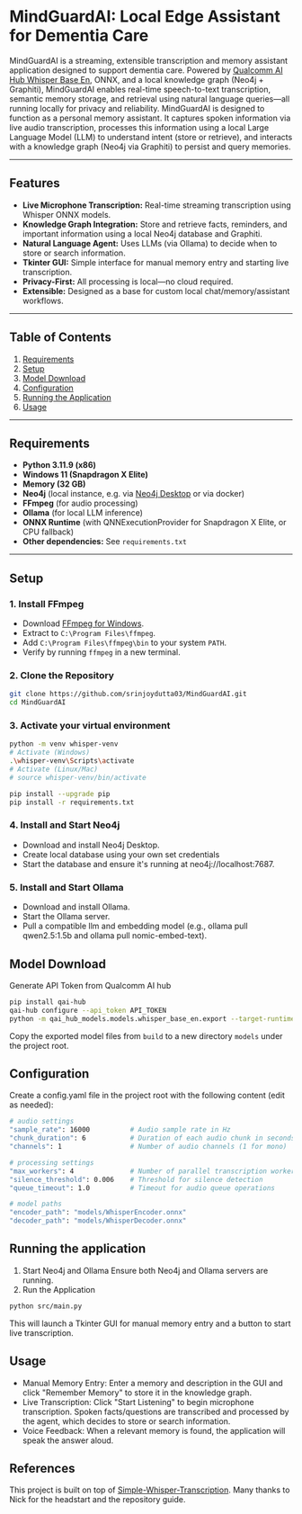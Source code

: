 # MindGuardAI: Local Edge Assistant for Dementia Care

MindGuardAI is a streaming, extensible transcription and memory assistant application designed to support dementia care. Powered by [Qualcomm AI Hub Whisper Base En](https://aihub.qualcomm.com/compute/models/whisper_base_en?domain=Audio), ONNX, and a local knowledge graph (Neo4j + Graphiti), MindGuardAI enables real-time speech-to-text transcription, semantic memory storage, and retrieval using natural language queries—all running locally for privacy and reliability. MindGuardAI is designed to function as a personal memory assistant. It captures spoken information via live audio transcription, processes this information using a local Large Language Model (LLM) to understand intent (store or retrieve), and interacts with a knowledge graph (Neo4j via Graphiti) to persist and query memories.

---

## Features

- **Live Microphone Transcription:** Real-time streaming transcription using Whisper ONNX models.
- **Knowledge Graph Integration:** Store and retrieve facts, reminders, and important information using a local Neo4j database and Graphiti.
- **Natural Language Agent:** Uses LLMs (via Ollama) to decide when to store or search information.
- **Tkinter GUI:** Simple interface for manual memory entry and starting live transcription.
- **Privacy-First:** All processing is local—no cloud required.
- **Extensible:** Designed as a base for custom local chat/memory/assistant workflows.

---

## Table of Contents

1. [Requirements](#requirements)
2. [Setup](#setup)
3. [Model Download](#model-download)
4. [Configuration](#configuration)
5. [Running the Application](#running-the-application)
6. [Usage](#usage)

---

## Requirements

- **Python 3.11.9 (x86)** 
- **Windows 11 (Snapdragon X Elite)** 
- **Memory (32 GB)**
- **Neo4j** (local instance, e.g. via [Neo4j Desktop](https://neo4j.com/download/) or via docker)
- **FFmpeg** (for audio processing)
- **Ollama** (for local LLM inference)
- **ONNX Runtime** (with QNNExecutionProvider for Snapdragon X Elite, or CPU fallback)
- **Other dependencies:** See `requirements.txt`

---

## Setup

### 1. Install FFmpeg

- Download [FFmpeg for Windows](https://github.com/BtbN/FFmpeg-Builds/releases/download/latest/ffmpeg-master-latest-win64-gpl.zip).
- Extract to `C:\Program Files\ffmpeg`.
- Add `C:\Program Files\ffmpeg\bin` to your system `PATH`.
- Verify by running `ffmpeg` in a new terminal.

### 2. Clone the Repository

```sh
git clone https://github.com/srinjoydutta03/MindGuardAI.git
cd MindGuardAI
```

### 3. Activate your virtual environment
```sh
python -m venv whisper-venv
# Activate (Windows)
.\whisper-venv\Scripts\activate
# Activate (Linux/Mac)
# source whisper-venv/bin/activate

pip install --upgrade pip
pip install -r requirements.txt
```

### 4. Install and Start Neo4j
- Download and install Neo4j Desktop.
- Create local database using your own set credentials
- Start the database and ensure it's running at neo4j://localhost:7687.

### 5. Install and Start Ollama
- Download and install Ollama.
- Start the Ollama server.
- Pull a compatible llm and embedding model (e.g., ollama pull qwen2.5:1.5b and ollama pull nomic-embed-text).

## Model Download

Generate API Token from Qualcomm AI hub
```sh
pip install qai-hub
qai-hub configure --api_token API_TOKEN
python -m qai_hub_models.models.whisper_base_en.export --target-runtime onnx --device "Snapdragon X Elite CRD"
```
Copy the exported model files from `build` to a new directory `models` under the project root.

## Configuration

Create a config.yaml file in the project root with the following content (edit as needed):

```sh
# audio settings
"sample_rate": 16000          # Audio sample rate in Hz
"chunk_duration": 6           # Duration of each audio chunk in seconds
"channels": 1                 # Number of audio channels (1 for mono)

# processing settings
"max_workers": 4              # Number of parallel transcription workers
"silence_threshold": 0.006    # Threshold for silence detection
"queue_timeout": 1.0          # Timeout for audio queue operations

# model paths
"encoder_path": "models/WhisperEncoder.onnx"
"decoder_path": "models/WhisperDecoder.onnx"
```

## Running the application

1. Start Neo4j and Ollama
Ensure both Neo4j and Ollama servers are running.
2. Run the Application
```sh
python src/main.py
```
This will launch a Tkinter GUI for manual memory entry and a button to start live transcription.

## Usage

- Manual Memory Entry: Enter a memory and description in the GUI and click "Remember Memory" to store it in the knowledge graph.
- Live Transcription: Click "Start Listening" to begin microphone transcription. Spoken facts/questions are transcribed and processed by the agent, which decides to store or search information.
- Voice Feedback: When a relevant memory is found, the application will speak the answer aloud.

## References

This project is built on top of [Simple-Whisper-Transcription](https://github.com/thatrandomfrenchdude/simple-whisper-transcription). Many thanks to Nick for the headstart and the repository guide.
